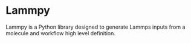 # Lammpy
Lammpy is a Python library designed to generate Lammps inputs from a molecule and workflow high level definition.
